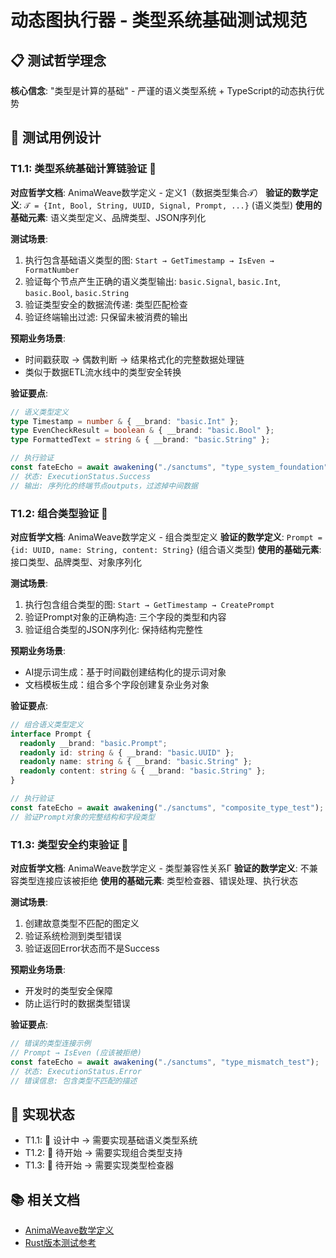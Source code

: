 # 动态图执行器 - 类型系统基础测试规范

## 📋 测试哲学理念

**核心信念**: "类型是计算的基础" - 严谨的语义类型系统 + TypeScript的动态执行优势

## 🎯 测试用例设计

### T1.1: 类型系统基础计算链验证 📝

**对应哲学文档**: AnimaWeave数学定义 - 定义1（数据类型集合𝒯） **验证的数学定义**:
`𝒯 = {Int, Bool, String, UUID, Signal, Prompt, ...}` (语义类型) **使用的基础元素**:
语义类型定义、品牌类型、JSON序列化

**测试场景**:

1. 执行包含基础语义类型的图: `Start → GetTimestamp → IsEven → FormatNumber`
2. 验证每个节点产生正确的语义类型输出: `basic.Signal`, `basic.Int`, `basic.Bool`, `basic.String`
3. 验证类型安全的数据流传递: 类型匹配检查
4. 验证终端输出过滤: 只保留未被消费的输出

**预期业务场景**:

- 时间戳获取 → 偶数判断 → 结果格式化的完整数据处理链
- 类似于数据ETL流水线中的类型安全转换

**验证要点**:

```typescript
// 语义类型定义
type Timestamp = number & { __brand: "basic.Int" };
type EvenCheckResult = boolean & { __brand: "basic.Bool" };
type FormattedText = string & { __brand: "basic.String" };

// 执行验证
const fateEcho = await awakening("./sanctums", "type_system_foundation");
// 状态: ExecutionStatus.Success
// 输出: 序列化的终端节点outputs，过滤掉中间数据
```

### T1.2: 组合类型验证 📝

**对应哲学文档**: AnimaWeave数学定义 - 组合类型定义 **验证的数学定义**:
`Prompt = {id: UUID, name: String, content: String}` (组合语义类型) **使用的基础元素**:
接口类型、品牌类型、对象序列化

**测试场景**:

1. 执行包含组合类型的图: `Start → GetTimestamp → CreatePrompt`
2. 验证Prompt对象的正确构造: 三个字段的类型和内容
3. 验证组合类型的JSON序列化: 保持结构完整性

**预期业务场景**:

- AI提示词生成：基于时间戳创建结构化的提示词对象
- 文档模板生成：组合多个字段创建复杂业务对象

**验证要点**:

```typescript
// 组合语义类型定义
interface Prompt {
  readonly __brand: "basic.Prompt";
  readonly id: string & { __brand: "basic.UUID" };
  readonly name: string & { __brand: "basic.String" };
  readonly content: string & { __brand: "basic.String" };
}

// 执行验证
const fateEcho = await awakening("./sanctums", "composite_type_test");
// 验证Prompt对象的完整结构和字段类型
```

### T1.3: 类型安全约束验证 🚧

**对应哲学文档**: AnimaWeave数学定义 - 类型兼容性关系Γ **验证的数学定义**: 不兼容类型连接应该被拒绝
**使用的基础元素**: 类型检查器、错误处理、执行状态

**测试场景**:

1. 创建故意类型不匹配的图定义
2. 验证系统检测到类型错误
3. 验证返回Error状态而不是Success

**预期业务场景**:

- 开发时的类型安全保障
- 防止运行时的数据类型错误

**验证要点**:

```typescript
// 错误的类型连接示例
// Prompt → IsEven (应该被拒绝)
const fateEcho = await awakening("./sanctums", "type_mismatch_test");
// 状态: ExecutionStatus.Error
// 错误信息: 包含类型不匹配的描述
```

## 🔄 实现状态

- T1.1: 🚧 设计中 → 需要实现基础语义类型系统
- T1.2: 📝 待开始 → 需要实现组合类型支持
- T1.3: 📝 待开始 → 需要实现类型检查器

## 📚 相关文档

- [AnimaWeave数学定义](../AnimaWeave/anima-weave-mathematica-definition.md)
- [Rust版本测试参考](../AnimaWeave/tests/type_system_foundation_test.rs)

